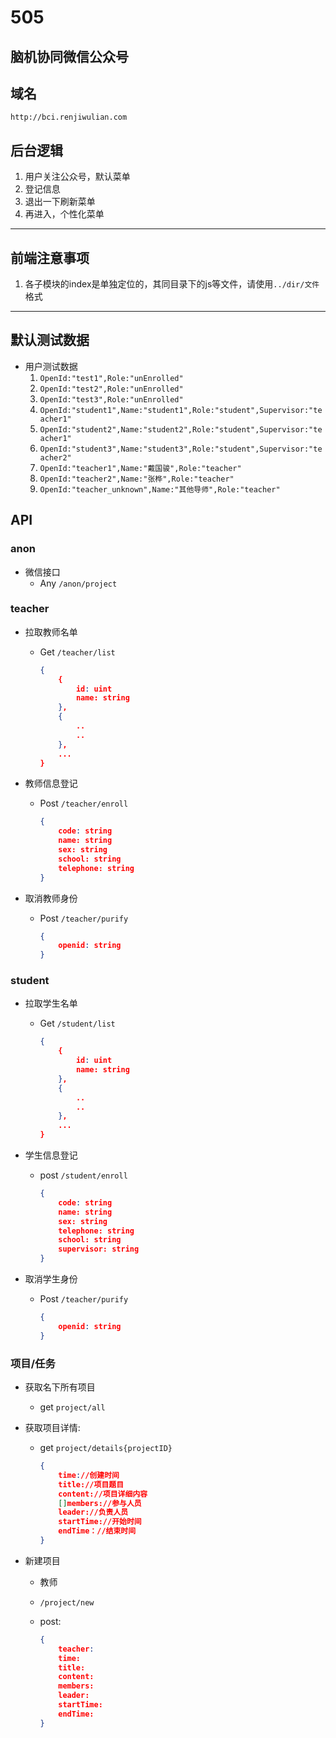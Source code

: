 # 505

## 脑机协同微信公众号

## 域名

`http://bci.renjiwulian.com`

## 后台逻辑

1. 用户关注公众号，默认菜单
1. 登记信息
1. 退出一下刷新菜单
1. 再进入，个性化菜单

---

## 前端注意事项

1. 各子模块的index是单独定位的，其同目录下的js等文件，请使用`../dir/文件`格式

---

## 默认测试数据

- 用户测试数据
    1. `OpenId:"test1",Role:"unEnrolled"`
    1. `OpenId:"test2",Role:"unEnrolled"`
    1. `OpenId:"test3",Role:"unEnrolled"`
    1. `OpenId:"student1",Name:"student1",Role:"student",Supervisor:"teacher1"`
    1. `OpenId:"student2",Name:"student2",Role:"student",Supervisor:"teacher1"`
    1. `OpenId:"student3",Name:"student3",Role:"student",Supervisor:"teacher2"`
    1. `OpenId:"teacher1",Name:"戴国骏",Role:"teacher"`
    1. `OpenId:"teacher2",Name:"张桦",Role:"teacher"`
    1. `OpenId:"teacher_unknown",Name:"其他导师",Role:"teacher"`

## API

### anon

- 微信接口
    - Any `/anon/project`

### teacher

- 拉取教师名单
    - Get `/teacher/list`

        ```json
        {
            {
                id: uint
                name: string
            },
            {
                ..
                ..
            },
            ...
        }
        ```

- 教师信息登记
    - Post `/teacher/enroll`

        ```json
        {
            code: string
            name: string
            sex: string
            school: string
            telephone: string
        }
        ```

- 取消教师身份
    - Post `/teacher/purify`

        ```json
        {
            openid: string
        }
        ```

### student

- 拉取学生名单
    - Get `/student/list`

        ```json
        {
            {
                id: uint
                name: string
            },
            {
                ..
                ..
            },
            ...
        }
        ```

- 学生信息登记
    - post `/student/enroll`

        ```json
        {
            code: string
            name: string
            sex: string
            telephone: string
            school: string
            supervisor: string
        }
        ```

- 取消学生身份
    - Post `/teacher/purify`

        ```json
        {
            openid: string
        }
        ```

### 项目/任务

- 获取名下所有项目
    - get `project/all`
- 获取项目详情:
    - get `project/details{projectID}`

        ```json
        {
            time://创建时间
            title://项目题目
            content://项目详细内容
            []members://参与人员
            leader://负责人员
            startTime://开始时间
            endTime：//结束时间
        }
        ```

- 新建项目
    - 教师
    - `/project/new`
    - post:

        ```json
        {
            teacher:
            time:
            title:
            content:
            members:
            leader:
            startTime:
            endTime:
        }
        ```